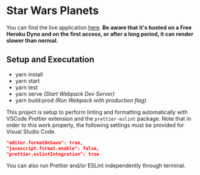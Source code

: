 # Star Wars Planets

You can find the live application [here](https://caiorcferreira-starwarsplanets.herokuapp.com/). **Be aware that it's hosted on a Free Heroku Dyno and on the first access, or after a long period, it can render slower than normal.**

## Setup and Executation

* yarn install
* yarn start
* yarn test
* yarn serve _(Start Webpack Dev Server)_
* yarn build:prod _(Run Webpack with production flag)_

This project is setup to perform linting and formatting automatically with VSCode Prettier extension and the `prettier-eslint` package.
Note that in order to this work properly, the following settings must be provided for Visual Studio Code.

```json
"editor.formatOnSave": true,
"javascript.format.enable": false,
"prettier.eslintIntegration": true
```

You can also run Prettier and/or ESLint independently through terminal.

